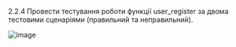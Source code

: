 2.2.4 Провести тестування роботи функції user_register за двома тестовими сценаріями (правильний та неправильний).

![image](https://user-images.githubusercontent.com/56974924/215102480-04e4e1ab-9640-4be3-9054-ae104e29bd62.png)
